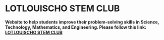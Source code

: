 # LOTLOUISCHO STEM CLUB 

**Website to help students improve their problem-solving skills in Science, Technology, Mathematics, and Engineering. Please follow this link: [LOTLOUISCHO STEM CLUB](https://lotlouischoitslab.github.io/lotlouischo_stem_club.github.io/)**
